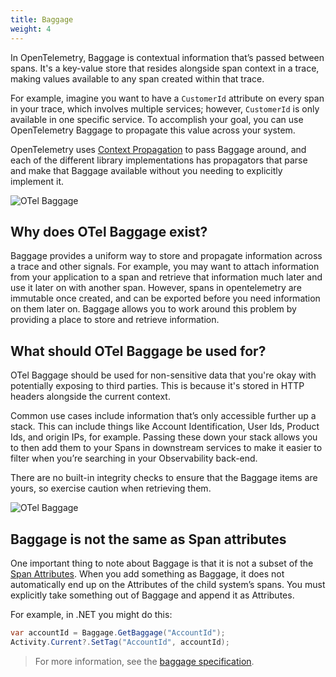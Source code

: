 ```yaml
---
title: Baggage
weight: 4
---
```


In OpenTelemetry, Baggage is contextual information that’s passed between spans.
It's a key-value store that resides alongside span context in a trace, making
values available to any span created within that trace.

For example, imagine you want to have a `CustomerId` attribute on every span in
your trace, which involves multiple services; however, `CustomerId` is only
available in one specific service. To accomplish your goal, you can use
OpenTelemetry Baggage to propagate this value across your system.

OpenTelemetry uses
[Context Propagation](/docs/concepts/signals/traces/#context-propagation) to
pass Baggage around, and each of the different library implementations has
propagators that parse and make that Baggage available without you needing to
explicitly implement it.

![OTel Baggage](/img/otel_baggage.png)

## Why does OTel Baggage exist?

Baggage provides a uniform way to store and propagate information across a trace
and other signals. For example, you may want to attach information from your
application to a span and retrieve that information much later and use it later
on with another span. However, spans in opentelemetry are immutable once
created, and can be exported before you need information on them later on.
Baggage allows you to work around this problem by providing a place to store and
retrieve information.

## What should OTel Baggage be used for?

OTel Baggage should be used for non-sensitive data that you're okay with
potentially exposing to third parties. This is because it's stored in HTTP
headers alongside the current context.

Common use cases include information that’s only accessible further up a stack.
This can include things like Account Identification, User Ids, Product Ids, and
origin IPs, for example. Passing these down your stack allows you to then add
them to your Spans in downstream services to make it easier to filter when
you’re searching in your Observability back-end.

There are no built-in integrity checks to ensure that the Baggage items are
yours, so exercise caution when retrieving them.

![OTel Baggage](/img/otel_baggage-2.png)

## Baggage is not the same as Span attributes

One important thing to note about Baggage is that it is not a subset of the
[Span Attributes](/docs/concepts/signals/traces/#attributes). When you add
something as Baggage, it does not automatically end up on the Attributes of the
child system’s spans. You must explicitly take something out of Baggage and
append it as Attributes.

For example, in .NET you might do this:

```csharp
var accountId = Baggage.GetBaggage("AccountId");
Activity.Current?.SetTag("AccountId", accountId);
```

> For more information, see the [baggage specification][].

[baggage specification]: /docs/reference/specification/overview/#baggage-signal
